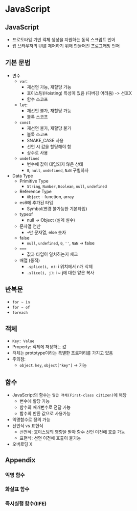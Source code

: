# JavaScript

## JavaScript
* 프로토타입 기반 객체 생성을 지원하는 동적 스크립트 언어
* 웹 브라우저의 UI를 제어하기 위해 만들어진 프로그래밍 언어

## 기본 문법
* 변수
    - `var`:
        * 재선언 가능, 재할당 가능
        * 호이스팅(Hoisting) 특성이 있음 (디버깅 어려움) -> 선호X
        * 함수 스코프
    - `let`:
        * 재선언 불가, 재할당 가능
        * 블록 스코프
    - `const`
        * 재선언 불가, 재할당 불가
        * 블록 스코프
        * SNAKE_CASE 사용
        * 선언 시 값을 할당해야 함
        * 상수로 사용
    - `undefined`
        * 변수에 값이 대입되지 않은 상태
        * `0`, `null`, `undefined`, `NaN` 구별하자
* Data Type
    - Primitive Type
        * `String`, `Number`, `Boolean`, `null`, `undefined`
    - Reference Type
        * `Object` - function, array
    - es6에 추가된 타입
        * Symbol(변경 불가능한 기본타입)
    - typeof
        * null -> Object (설계 실수)
    - 문자열 연산
        * `+`만 문자열, else 숫자
    - false
        * `null`, `undefined`, `0`, `''`, `NaN` -> false
    - `===`
        * 값과 타입이 일치하는지 체크
    - 배열 (동적)
        * `.splice(i, n)`: i 위치에서 n개 삭제
        * `.slice(i, j)`: i ~ j에 대한 얕은 복사

## 반복문
* `for ~ in`
* `for ~ of`
* `foreach`

## 객체
* `Key: Value`
* Property: 객체에 저장하는 값
* 객체는 prototype이라는 특별한 프로퍼티를 가지고 있음
* 주의점:
    - `object.key`, `object["key"]` -> 가능

## 함수
* JavaScript의 함수는 `일급 객체(First-class citizen)`에 해당
    - 변수에 할당 가능
    - 함수의 매개변수로 전달 가능
    - 함수의 반환 값으로 사용가능
* 익명함수로 정의 가능
* 선언식 vs 표현식
    - 선언식: 호이스팅의 영향을 받아 함수 선언 이전에 호출 가능
    - 표현식: 선언 이전에 호출이 불가능
* 오버로딩 X

## Appendix
### 익명 함수
### 화살표 함수
### 즉시실행 함수(IIFE)
